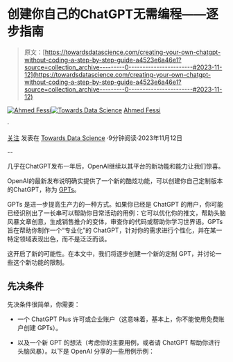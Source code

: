 # 创建你自己的ChatGPT无需编程——逐步指南

> 原文：[https://towardsdatascience.com/creating-your-own-chatgpt-without-coding-a-step-by-step-guide-a4523e6a46e1?source=collection_archive---------0-----------------------#2023-11-12](https://towardsdatascience.com/creating-your-own-chatgpt-without-coding-a-step-by-step-guide-a4523e6a46e1?source=collection_archive---------0-----------------------#2023-11-12)

[](https://medium.com/@AhmedF?source=post_page-----a4523e6a46e1--------------------------------)[![Ahmed Fessi](../Images/bd26738b0d8a0d5b465af62ad849b4bd.png)](https://medium.com/@AhmedF?source=post_page-----a4523e6a46e1--------------------------------)[](https://towardsdatascience.com/?source=post_page-----a4523e6a46e1--------------------------------)[![Towards Data Science](../Images/a6ff2676ffcc0c7aad8aaf1d79379785.png)](https://towardsdatascience.com/?source=post_page-----a4523e6a46e1--------------------------------) [Ahmed Fessi](https://medium.com/@AhmedF?source=post_page-----a4523e6a46e1--------------------------------)

·

[关注](https://medium.com/m/signin?actionUrl=https%3A%2F%2Fmedium.com%2F_%2Fsubscribe%2Fuser%2F37fb6215fe2c&operation=register&redirect=https%3A%2F%2Ftowardsdatascience.com%2Fcreating-your-own-chatgpt-without-coding-a-step-by-step-guide-a4523e6a46e1&user=Ahmed+Fessi&userId=37fb6215fe2c&source=post_page-37fb6215fe2c----a4523e6a46e1---------------------post_header-----------) 发表在 [Towards Data Science](https://towardsdatascience.com/?source=post_page-----a4523e6a46e1--------------------------------) ·9分钟阅读·2023年11月12日[](https://medium.com/m/signin?actionUrl=https%3A%2F%2Fmedium.com%2F_%2Fvote%2Ftowards-data-science%2Fa4523e6a46e1&operation=register&redirect=https%3A%2F%2Ftowardsdatascience.com%2Fcreating-your-own-chatgpt-without-coding-a-step-by-step-guide-a4523e6a46e1&user=Ahmed+Fessi&userId=37fb6215fe2c&source=-----a4523e6a46e1---------------------clap_footer-----------)

--

[](https://medium.com/m/signin?actionUrl=https%3A%2F%2Fmedium.com%2F_%2Fbookmark%2Fp%2Fa4523e6a46e1&operation=register&redirect=https%3A%2F%2Ftowardsdatascience.com%2Fcreating-your-own-chatgpt-without-coding-a-step-by-step-guide-a4523e6a46e1&source=-----a4523e6a46e1---------------------bookmark_footer-----------)

几乎在ChatGPT发布一年后，OpenAI继续以其平台的新功能和能力让我们惊喜。

OpenAI的最新发布说明确实提供了一个新的酷炫功能，可以创建你自己定制版本的ChatGPT，称为 [GPTs](https://help.openai.com/en/articles/6825453-chatgpt-release-notes)。

GPTs 是进一步提高生产力的一种方式。如果你已经是 ChatGPT 的用户，你可能已经识别出了一长串可以帮助你日常活动的用例：它可以优化你的推文，帮助头脑风暴文章创意，生成销售推介的变体，审查你的代码或帮助你学习世界语。GPTs 旨在帮助你制作一个“专业化”的 ChatGPT，针对你的需求进行个性化，并在某一特定领域表现出色，而不是泛泛而谈。

这开启了新的可能性。在本文中，我们将逐步创建一个新的定制 GPT，并讨论一些这个新功能的限制。

## 先决条件

先决条件很简单，你需要：

+   一个 ChatGPT Plus 许可或企业账户（这意味着，基本上，你不能使用免费账户创建 GPTs）。

+   以及一个新 GPT 的想法（考虑你的主要用例，或者请 ChatGPT 帮助你进行头脑风暴）。以下是 OpenAI 分享的一些用例示例：
